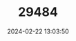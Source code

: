 ---
title: "29484"
category: "Myotis yanbarensis"
draft: false
date: 2024-02-22 13:03:50
languages:
  Japanese: ["Yanbaru Hoohige Koumori"]
  English: ["Yanbaru Whiskered Bat"]
---